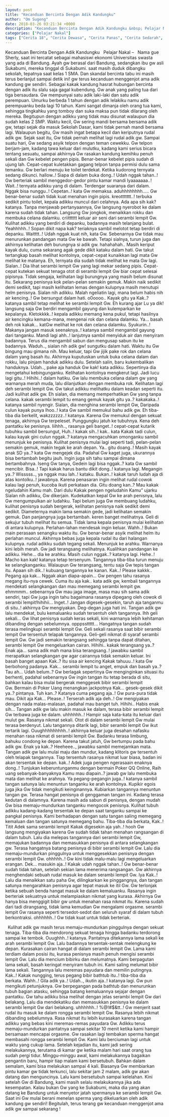 ```yaml
---
layout: post
title: "Kecanduan Bercinta Dengan Adik Kandungku"
author: "Om Sugeng"
date: 2018-03-26 03:21:34 +0000
description: "Kecanduan Bercinta Dengan Adik Kandungku &nbsp; Pelajar Nakal &#8211;\u00a0 \u00a0Nama gue Sherly, saat ini tercatat sebagai mahasiswi ekonomi Universitas swasta yang ada di Bandung. Ayah gw berasal dari Bandu..."
categories: ["Pelajar Nakal"]
tags: ["Cerita 18", "Cerita Dewasa", "Cerita Panas", "Cerita Sedarah", "Cerita Seks"]
---
```



Kecanduan Bercinta Dengan Adik Kandungku
&nbsp;
Pelajar Nakal &#8211;   Nama gue Sherly, saat ini tercatat sebagai mahasiswi ekonomi Universitas swasta yang ada di Bandung. Ayah gw berasal dari Bandung, sedangkan ibu gw asli Sukabumi, mereka tinggal di Sukabumi. saat masih duduk dibangku sekolah, tepatnya saat kelas 1 SMA. Dan skandal bercinta tabu ini masih terus berlanjut sampai detik ini! gw terus kecanduan menggenjot ama adik kandung gw sendiri. Sebagai kakak kandung hasrat hubungan bercinta dengan adik itu slalu saja gagal kubendung.
Gw anak yang paling tua dari tiga bersaudara. Gw mempunyai satu adik laki-laki dan satu adik perempuan. Umurku berbeda 1 tahun dengan adik lelakiku namu adik perempuanku beda lagi 10 tahun. Kami sangat dimanja oleh orang tua kami, sehingga tingkahku yang tomboy dan suka maksa pun tidak dilarang oleh mereka. Begitupun dengan adikku yang tidak mau disunat walaupun dia sudah kelas 2 SMP.
Waktu kecil, Gw sering mandi bersama bersama adik gw, tetapi sejak dia masuk Sekolah Dasar, kami tidak pernah mandi bersama lagi. Walaupun begitu, Gw masih ingat betapa kecil dan keriputnya rudal adik gw. Sejak saat itu, Gw tidak pernah melihat lagi rudal adik gw. Sampai suatu hari, Gw sedang asyik telpon dengan teman cewekku. Gw telpon berjam-jam, kadang tawa keluar dari mulutku, kadang kami serius bicara tentang sesuatu, sampai akhirnya Gw rasakan kandung kemihku penuh sekali dan Gw kebelet pengen pipis. Benar-benar kebelet pipis sudah di ujung lah. Cepat-cepat kuletakkan gagang telpon tanpa permisi dulu sama temanku. Gw berlari menuju ke toilet terdekat. Ketika kudorong ternyata sedang dikunci.
hallow..! Siapa di dalam buka dong..! Udah nggak tahan..! Gw berteriak sambil menggedor-gedor pintu kamar mandi
Iyaaaaaaa..! Wait..! ternyata adikku yang di dalam. Terdengar suaranya dari dalam.
Nggak bisa nunggu..! Cepetan..! kata Gw memaksa.
aduhhhhhhhh&#8230;.. Gw benar-benar sudah tidak kuat menahan ingin pipis.
kreottttttt..! terbuka sedikit pintu toilet, kepala adikku muncul dari celahnya.
Ada apa sih kak? katanya.
Tanpa menjawab pertanyaannya, Gw langsung nyerobot ke dalam karena sudah tidak tahan. Langsung Gw jongkok, menaikkan rokku dan membuka celana dalamku.
criitttttt keluar air seni dari serambi lempit Gw.
Kulihat adikku yang berdiri di depanku, badannya masih telanjang bulat.
Yeahhhhh..! Sopan dikit napa kak? teriaknya sambil melotot tetap berdiri di depanku.
Waitttt..! Udah nggak kuat nih, kata Gw.
Sebenarnya Gw tidak mau menurunkan pandangan mata Gw ke bawah. Tetapi sialnya, turun juga dan akhirnya kelihatan deh burungnya si adik gw.
hahahahah.. Masih keriput kayak dulu, cuma sekarang agak gede dikit kataku dalam hati.
Gw takut tertangkap basah melihat kontolnya, cepat-cepat kunaikkan lagi mata Gw melihat ke matanya. Eh, ternyata dia sudah tidak melihat ke mata Gw lagi. Sialan..! Dia lihat serambi lempit Gw yang lagi mekar sedang pipis. Cepat-cepat kutekan sekuat tenaga otot di serambi lempit Gw biar cepat selesai pipisnya. Tidak sengaja, kelihatan lagi burungnya yang masih belum disunat itu. Sekarang penisnya kok pelan-pelan semakin gemuk. Makin naik sedikit demi sedikit, tapi masih kelihatan lemas dengan kulupnya masih menutupi helm penisnya.
Sialan nih adikku. Malah ngeliatin lagi, mana belum habis nih air kencing..! Gw bersungut dalam hati.
o0oooo.. Kayak gitu ya Kak..? katanya sambil tetap melihat ke serambi lempit Gw.
Eh kurang ajar Lu ya dik! langsung saja Gw berdiri mengambil gayung dan kulemparkan ke kepalanya.
Kletokkkk..! kepala adikku memang kena pukul, tetapi hasilnya air kencingku kemana-mana, mengenai rok dan celana dalamku.
Ya&#8230; basah deh rok kakak&#8230; katGw melihat ke rok dan celana dalamku.
Syukurin..! Makanya jangan masuk seenaknya..! katanya sambil mengambil gayung dari tanganku.
Mandi lagi ahh..! lanjutnya sambil menyiduk air dan menyiram badannya.
Terus dia mengambil sabun dan mengusap sabun itu ke badannya.
Waduh.., sialan nih adik gw! sungutku dalam hati.
Waktu itu Gw bingung mau gimana nih. Mau keluar, tapi Gw jijik pake rok dan celana dalam yang basah itu. Akhirnya kuputuskan untuk buka celana dalam dan rokku, lalu pinjam handuk adikku dulu. Setelah salin, baru kukembalikan handuknya.
Udah.., pake aja handuk Gw kak! kata adikku.
Sepertinya dia mengetahui kebingunganku. Kelihatan kontolnya mengkerut lagi.
Jadi lucu lagi gitu..! Hihihi..! dalam hatiku.
Gw lalu membuka celana dalam gw yang warnanya merah muda, lalu dilanjutkan dengan membuka rok. Kelihatan lagi deh serambi lempit Gw. Gw takut adikku melihatku dalam keadan seperti itu. Jadi kulihat adik gw. Eh sialan, dia memang memperhatikan Gw yang tanpa celana.
kakak serambi lempit tu emang gemuk kayak gitu ya..? kakakaka..! katanya sambil nyengir.
Sialan, dia menghina serambi lempit Gw, Daripada culun kayak punya lhoo..! kata Gw sambil memukul bahu adik gw.
Eh tiba-tiba dia berkelit, wakzzzzzz..! katanya.
Karena Gw memukul dengan sekuat tenaga, akhirnya Gw terpeleset. Punggungku jatuh ke tubuhnya. Kena deh pantatku ke penisnya.
Iiihhh.., rasanya geli banget..! cepat-cepat kutarik tubuhku sambil bersungut, Huh..! kakak sih..!
kak.. kata Kakak tadi culun, kalau kayak gini culun nggak..? katanya mengacuhkan omonganku sambil menunjuk ke penisnya.
Kulihat penisnya mulai lagi seperti tadi, pelan-pelan semakin gemuk, makin tegak ke arah depan.
Ya.. gitu doang..! Masih kayak anak SD ya..? kata Gw mengejek dia.
Padahal Gw kaget juga, ukurannya bisa bertambah begitu jauh. Ingin juga sih tahu sampai dimana bertambahnya. Iseng Gw tanya, Gedein lagi bisa nggak..? kata Gw sambil mencibir.
Bisa..! Tapi kakak harus bantu dikit dong..! katanya lagi.
Megangin ya..? Wisssss.., ya nggak mau lah..! kataku.
Bukan..! kakak taruh ludah aja di atas kontolku..! jawabnya.
Karena penasaran ingin melihat rudal cowok kalau lagi penuh, kucoba ikuti perkataan dia.
Gitu doang kan..? Mau kakak ngeludahin Kamu mah. Dari dulu Kakak pengen ngeludahin Kamu&#8221; ujarku
Sialan nih adikku, Gw dikerjain. Kudekatkan kepal Gw ke arah penisnya, lalu Gw mengumpulkan air ludahku. Tapi belum juga Gw membuang ludahku, kulihat penisnya sudah bergerak, kelihatan penisnya naik sedikit demi sedikit. Diameternya makin lama semakin gede, jadi kelihatan semakin gemuk. Dan panjangnya juga bertambah. keren banget melihatnya. Geli di sekujur tubuh melihat itu semua. Tidak lama kepala penisnya mulai kelihatan di antara kulupnya. Perlahan-lahan mendesak ingin keluar. Wahh..! Bukan main perasaan senangku waktu itu. Gw benar-benar asyik melihat helm itu perlahan muncul.
Akhirnya bebas juga kepala rudal itu dari halangan kulupnya. rudal adikku sudah tegang sekali. Menunjuk ke arahku. Warnanya kini lebih merah. Gw jadi terangsang melihatnya. Kualihkan pandangan ke adikku.
Hehe&#8230; dia ke arahku. Masih culun nggak..? katanya lagi. Hehe..! Macho kan kak! katanya tetap tersenyum.
Tangannya tiba-tiba turun menuju ke selangkanganku. Walaupun Gw terangsang, tentu saja Gw tepis tangan itu.
Apaan sih dik..! kubuang tangannya ke kanan.
Kak..! Please kakkk.. Pegang aja kak&#8230; Nggak akan diapa-apain&#8230; Gw pengen tahu rasanya megang itu-nya cewek. Cuma itu aja kak.. kata adik gw, kembali tangannya mendekati selangkangan dan mau memegang serambi lempit gw.
ehmmmm.. sebenarnya Gw mau jaga image, masa mau sih sama adik sendiri, tapi Gw juga ingin tahu bagaimana rasanya dipegang oleh cowok di serambi lempit!hihihii&#8230;
Inget..! Jangan digesek-gesekin, taruh aja tanganmu di situ..! akhirnya Gw mengiyakan. Deg-degan juga hati ini.
Tangan adik gw lalu mendekat, bulu kemaluanku sudah tersentuh oleh tangannya. Ihh geli sekali&#8230; Gw lihat penisnya sudah keras sekali, kini warnanya lebih kehitaman dibanding dengan sebelumnya. opppssttttt&#8230; Hangatnya tangan sudah terasa melingkupi serambi lempit Gw. Geli sekali rasanya saat bibir serambi lempit Gw tersentuh telapak tangannya. Geli-geli nikmat di syaraf serambi lempit Gw. Gw jadi semakin terangsang sehingga tanpa dapat ditahan, serambi lempit Gw mengeluarkan cairan.
Hihihi.. kakak terangsang ya..?
Enak aja&#8230; sama adik mah mana bisa terangsang..! jawabku sambil merapatkan selangkangan gw agar cairannya tidak semakin keluar.
Ini basah banget apaan Kak..?
Itu sisa air kencing Kakak tahuuu..! kata Gw berbohong padanya.
Kak&#8230; serambi lempit tu anget, empuk dan basah ya..?
Tau ah&#8230; Udah belum..? Gw berlagak sepertinya Gw menginginkan situasi itu berhenti, padahal sebenarnya Gw ingin tangan itu tetap berada di situ, bahkan kalau bisa mulai bergerak menggesek bibir serambi lempit Gw. Bermain di Poker Uang menangkan jackpotnya
Kak&#8230; gesek-gesek dikit ya..? pintanya.
Tuh kan..? Katanya cuma pegang aja..! Gw pura-pura tidak mau.
Dikit aja Kak&#8230; Please..!
Terserah adik aja deh..! Gw mengiyakan dengan nada malas-malasan, padahal mau banget tuh. Hihihi.. Habis enak sih&#8230;
Tangan adik gw lalu makin masuk ke dalam, terasa bibir serambi lempit Gw terbawa juga ke dalam.
uhhhhhh..! Hampir saja kata-kata itu keluar dari mulut gw. Rasanya nikmat sekali. Otot di dalam serambi lempit Gw mulai terasa berdenyut. Lalu tangannya ditarik lagi, bibir serambi lempit Gw ikut tertarik lagi.
Ouughhhhhhhhh..! akhirnya keluar juga desahan nafasku menahan rasa nikmat di serambi lempit Gw.
Badanku terasa limbung, bahuku condong ke depan. Karena takut jatuh, Gw bertumpu pada bahu adik gw.
Enak ya kak..?
Heeheee.., jawabku sambil memejamkan mata.
Tangan adik gw lalu mulai maju dan mundur, kadang klitoris gw tersentuh oleh telapak tangannya. Tiap tersentuh rasanya nikmat luar biasa, badan ini akan tersentak ke depan.
kak..! Adek juga pengen ngerasaain enaknya dong..!
Tunjukan keberuntunganmu dengan bermain Poker QQ Online, Raih uang sebanyak-banyaknya
Kamu mau diapain..? jawab gw lalu membuka mata dan melihat ke arahnya.
Ya pegang-pegangin juga..! katanya sambil tangan satunya lalu menuntun tanganku ke arah kontolnya.
Kupikir egois juga jika Gw tidak mengikuti keinginannya. Kubiarkan tangannya menuntun tangan gw. Terasa hangat penisnya di genggaman tangan ini. Kadang terasa kedutan di dalamnya. Karena masih ada sabun di penisnya, dengan mudah Gw bisa memaju-mundurkan tanganku mengocok penisnya.
Kulihat tubuh adikku kadang-kadang tersentak ke depan saat tanganku sampai ke pangkal penisnya. Kami berhadapan dengan satu tangan saling memegang kemaluan dan tangan satunya memegang bahu.
Tiba-tiba dia berkata, Kak..! Titit Adek sama serambi lempit Kakak digesekin aja yah..!
hooh Gw langsung mengiyakan karena Gw sudah tidak tahan menahan rangsangan di dalam tubuh.
Lalu dia melepas tangannya dari serambi lempit Gw, memajukan badannya dan memasukkan penisnya di antara selangkangan gw. Terasa hangatnya batang penisnya di bibir serambi lempit Gw. Lalu dia memaju-mundurkan pinggulnya untuk menggesekkan penisnya dengan serambi lempit Gw.
ohhhhh..! Gw kini tidak malu-malu lagi mengeluarkan erangan.
Dek&#8230; masukin aja..! Kakak udah nggak tahan..! Gw benar-benar sudah tidak tahan, setelah sekian lama menerima rangsangan. Gw akhirnya menghendaki sebuah rudal masuk ke dalam serambi lempit Gw.
Iya Kak..!
Lalu dia menaikkan satu paha Gw, dilingkarkan ke pinggangnya, dan tangan satunya mengarahkan penisnya agar tepat masuk ke itil Gw.
Gw terlonjak ketika sebuah benda hangat masuk ke dalam kemaluanku. Rasanya ingin berteriak sekuatnya untuk melampiaskan nikmat yang kurasa. Akhirnya Gw hanya bisa menggigit bibir gw untuk menahan rasa nikmat itu. Karena sudah dari tadi dirangsang, tidak lama kemudian Gw mengalami orgasme. serambi lempit Gw rasanya seperti tersedot-sedot dan seluruh syaraf di dalam tubuh berkontraksi.
ohhhhhh..! Gw tidak kuat untuk tidak berteriak.
&nbsp;

&nbsp;
Kulihat adik gw masih terus memaju-mundurkan pinggulnya dengan sekuat tenaga. Tiba-tiba dia mendorong sekuat tenaga hingga badanku terdorong sampai ke tembok.
Ouughhh..! katanya.
Pantatnya ditekannya lama sekali ke arah serambi lempit Gw. Lalu badannya tersentak-sentak melengkung ke depan. Kurasakan cairan hangat di dalam serambi lempit Gw.
Lama kami terdiam dalam posisi itu, kurasa penisnya masih penuh mengisi serambi lempit Gw. Lalu dia mencium bibirku dan melumatnya. Kami berpagutan lama sekali, basah keringat menyiram tubuh ini. Kami saling melumat bibir lama sekali. Tangannya lalu meremas payudara dan memilin putingnya.
Kak..! Kakak nungging, terus pegang bibir bathtub itu..! tiba-tiba dia berkata.
Wahh..! Gila adik ya..!
Udah.., ikutin aja..! katanya lagi.
Gw pun mengikuti petunjuknya. Gw berpegangan pada bathtub dan menurunkan tubuh bagian atasku, sehingga batang kemaluannya sejajar dengan pantatku. Gw tahu adikku bisa melihat dengan jelas serambi lempit Gw dari belakang. Lalu dia mendekatiku dan memasukkan penisnya ke dalam serambi lempit Gw dari belakang.
uhhhhhh..! %@!#$&amp;tt..! Gw menjerit saat rudal itu masuk ke dalam rongga serambi lempit Gw.
Rasanya lebih nikmat dibanding sebelumnya. Rasa nikmat itu lebih kurasakan karena tangan adikku yang bebas kini meremas-remas payudara Gw. Adikku terus memaju-mundurkan pantatnya sampai sekitar 10 menit ketika kami hampir bersamaan mencapai orgasme. Gw rasakan lagi tembakan sperma hangat membasahi rongga serambi lempit Gw. Kami lalu berciuman lagi untuk waktu yang cukup lama.
Setelah kejadian itu, kami jadi sering melakukannya, terutama di kamar gw ketika malam hari saat orang tua sudah pergi tidur. Minggu-minggu awal, kami melakukannya bagaikan pengantin baru, hampir tiap malam kami bersetubuh. Bahkan dalam semalam, kami bisa melakukan sampai 4 kali. Biasanya Gw membiarkan pintu kamar gw tidak terkunci, lalu sekitar jam 2 malam, adik gw akan datang dan menguncinya. Lalu kami bersetubuh sampai kelelahan. Kini setelah Gw di Bandung, kami masih selalu melakukannya jika ada kesempatan. Kalau bukan Gw yang ke Sukabumi, maka dia yang akan datang ke Bandung untuk menyetor jatah spermanya ke serambi lempit Gw. Saat ini Gw mulai berani menelan sperma yang dikeluarkan oleh adik kandung gw sendiri! Begitulah, terus terang gw kecanduan menggenjot ama adik gw sampai sekarang !
